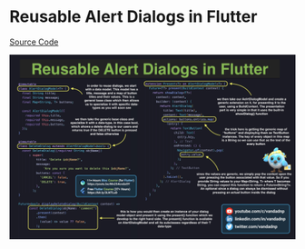 # Reusable Alert Dialogs in Flutter

[Source Code](reusable-alert-dialogs-in-flutter.dart)

![](reusable-alert-dialogs-in-flutter.jpg)
